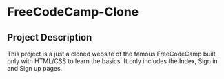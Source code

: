 # FreeCodeCamp-Clone

## Project Description 
This project is a just a cloned website of the famous FreeCodeCamp built only with HTML/CSS to learn the basics. It only includes the Index, Sign in and Sign up pages.

